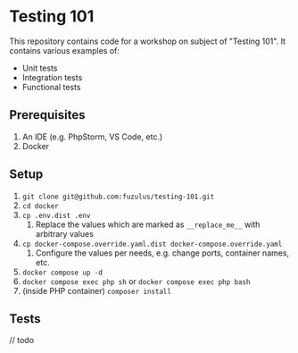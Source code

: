 # Testing 101

This repository contains code for a workshop on subject of "Testing 101".
It contains various examples of:

* Unit tests
* Integration tests
* Functional tests

## Prerequisites

1. An IDE (e.g. PhpStorm, VS Code, etc.)
2. Docker

## Setup

1. `git clone git@github.com:fuzulus/testing-101.git`
2. `cd docker`
3. `cp .env.dist .env`
   1. Replace the values which are marked as `__replace_me__` with arbitrary values
4. `cp docker-compose.override.yaml.dist docker-compose.override.yaml`
   1. Configure the values per needs, e.g. change ports, container names, etc.
5. `docker compose up -d`
6. `docker compose exec php sh` or `docker compose exec php bash`
7. (inside PHP container) `composer install`

## Tests

// todo